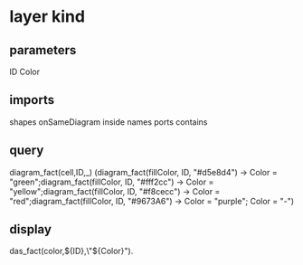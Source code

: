 # layer kind
## parameters
  ID
  Color
## imports
  shapes
  onSameDiagram
  inside
  names
  ports
  contains
## query
diagram_fact(cell,ID,_) 
(diagram_fact(fillColor, ID, "#d5e8d4")  -> Color = "green";diagram_fact(fillColor, ID, "#fff2cc")  -> Color = "yellow";diagram_fact(fillColor, ID, "#f8cecc")  -> Color = "red";diagram_fact(fillColor, ID, "#9673A6")  -> Color = "purple"; Color = "-")
## display
  das_fact(color,${ID},\"${Color}\").


